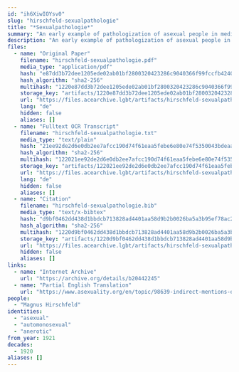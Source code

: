 ```yaml
---
id: "ih6XiwIOYsv0"
slug: "hirschfeld-sexualpathologie"
title: "*Sexualpathologie*"
summary: "An early example of pathologization of asexual people in medical literature and use of the term \"asexual\""
description: "An early example of pathologization of asexual people in medical literature, in which the author develops a typology of asexual people that includes the term \"asexual\" (CW: pathologizing asexual people)"
files:
  - name: "Original Paper"
    filename: "hirschfeld-sexualpathologie.pdf"
    media_type: "application/pdf"
    hash: "e87dd3b72dee1205ede02ab01bf2800320423286c9040366f99fccfb42403a52"
    hash_algorithm: "sha2-256"
    multihash: "1220e87dd3b72dee1205ede02ab01bf2800320423286c9040366f99fccfb42403a52"
    storage_key: "artifacts/1220e87dd3b72dee1205ede02ab01bf2800320423286c9040366f99fccfb42403a52"
    url: "https://files.acearchive.lgbt/artifacts/hirschfeld-sexualpathologie/hirschfeld-sexualpathologie.pdf"
    lang: "de"
    hidden: false
    aliases: []
  - name: "Fulltext OCR Transcript"
    filename: "hirschfeld-sexualpathologie.txt"
    media_type: "text/plain"
    hash: "21ee92de2d6e0db2ee7afcc190d74f61eaa5febe6e80e74f5350043bdeaa8ce0"
    hash_algorithm: "sha2-256"
    multihash: "122021ee92de2d6e0db2ee7afcc190d74f61eaa5febe6e80e74f5350043bdeaa8ce0"
    storage_key: "artifacts/122021ee92de2d6e0db2ee7afcc190d74f61eaa5febe6e80e74f5350043bdeaa8ce0"
    url: "https://files.acearchive.lgbt/artifacts/hirschfeld-sexualpathologie/hirschfeld-sexualpathologie.txt"
    lang: "de"
    hidden: false
    aliases: []
  - name: "Citation"
    filename: "hirschfeld-sexualpathologie.bib"
    media_type: "text/x-bibtex"
    hash: "d9bf0462dd438d1bbdcb713828ad4401aa58d9b2b0026ba5a3b95ef78ac26092"
    hash_algorithm: "sha2-256"
    multihash: "1220d9bf0462dd438d1bbdcb713828ad4401aa58d9b2b0026ba5a3b95ef78ac26092"
    storage_key: "artifacts/1220d9bf0462dd438d1bbdcb713828ad4401aa58d9b2b0026ba5a3b95ef78ac26092"
    url: "https://files.acearchive.lgbt/artifacts/hirschfeld-sexualpathologie/hirschfeld-sexualpathologie.bib"
    hidden: false
    aliases: []
links:
  - name: "Internet Archive"
    url: "https://archive.org/details/b20442245"
  - name: "Partial English Translation"
    url: "https://www.asexuality.org/en/topic/98639-indirect-mentions-of-asexuality-in-magnus-hirschfelds-books/"
people:
  - "Magnus Hirschfeld"
identities:
  - "asexual"
  - "automonosexual"
  - "anerotic"
from_year: 1921
decades:
  - 1920
aliases: []
---
```

